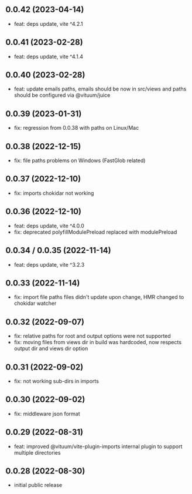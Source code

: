 ## 0.0.42 (2023-04-14)
* feat: deps update, vite ^4.2.1

## 0.0.41 (2023-02-28)
* feat: deps update, vite ^4.1.4
 
## 0.0.40 (2023-02-28)
* feat: update emails paths, emails should be now in src/views and paths should be configured via @vituum/juice

## 0.0.39 (2023-01-31)
* fix: regression from 0.0.38 with paths on Linux/Mac

## 0.0.38 (2022-12-15)
* fix: file paths problems on Windows (FastGlob related)

## 0.0.37 (2022-12-10)
* fix: imports chokidar not working

## 0.0.36 (2022-12-10)
* feat: deps update, vite ^4.0.0
* fix: deprecated polyfillModulePreload replaced with modulePreload

## 0.0.34 / 0.0.35 (2022-11-14)
* feat: deps update, vite ^3.2.3

## 0.0.33 (2022-11-14)
* fix: import file paths files didn't update upon change, HMR changed to chokidar watcher

## 0.0.32 (2022-09-07)
* fix: relative paths for root and output options were not supported
* fix: moving files from views dir in build was hardcoded, now respects output dir and views dir option

## 0.0.31 (2022-09-02)
* fix: not working sub-dirs in imports

## 0.0.30 (2022-09-02)
* fix: middleware json format

## 0.0.29 (2022-08-31)
* feat: improved @vituum/vite-plugin-imports internal plugin to support multiple directories

## 0.0.28 (2022-08-30)
* initial public release
